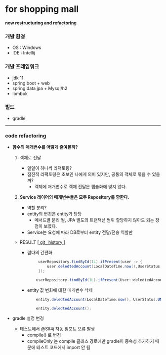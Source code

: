 # for shopping mall



**now restructuring and refactoring**


### 개발 환경
* OS : Windows
* IDE : Intellij

### 개발 프레임워크
* jdk 11
* spring boot + web
* spring data jpa + Mysql/h2
* lombok

### 빌드
* gradle

---
### code refactoring

* **함수의 매개변수를 어떻게 줄여볼까?**
    1. 객체로 전달
        * 일일이 하나씩 리팩토링?
        * 점진적 리팩토링은 초보인 나에게 의미 있지만, 공통의 객체로 묶을 수 있을까?
            * 객체에 매개변수로 객체 전달은 캡슐화에 맞지 않다.
        
    2. **Service 레이어의 매개변수들은 모두 Repository를 향한다.**
        * 역할 분리?
        * entity의 변경은 entity가 담당
          * 메서드별 분리 될, JPA 별도의 트랜잭션 범위 할당하지 않아도 되는 장점이 보였다.
        * Service는 요청에 따라 DB로부터 entity 전달/전송 역할만
    
    * RESULT   [[ git_ history ]](https://github.com/sunhwa-kim/Spring_practice/commit/3174337c4a8f274ad92a6fc8f4bd258034167580#diff-4ee76a5028fb660885ee8bb8bf120e3c26181968969b36db96aaceafd9947d93)
    
        * 람다의 간편화
           ```java
                userRepository.findById(1L).ifPresent(user -> {
                    user.deledtedAccount(LocalDateTime.now(),UserStatus.UNREGISTERED,true);
                });
          
            ```
            ```java
                userRepository.findById(1L).ifPresent(User::deledtedAccount);
            ```
        * entity 값 변화에 대한 매개변수 삭제 
            ```java
                entity.deledtedAccount(LocalDateTime.now(), UserStatus.UNREGISTERED, true);
            ```
            ```java
                entity.deledtedAccount();
            ```
          
* gradle 설정 변경
  * 테스트에서 @Slf4j 자동 임포트 오류 발생
    * compile() 로 변경
    * complieOnly 는 compile 클래스 경로에만 gradle이 종속성 추가하기 때문에 테스트 코드에서 import 안 됨
